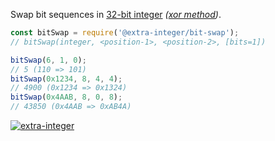 Swap bit sequences in [32-bit integer] *([xor method])*.

```javascript
const bitSwap = require('@extra-integer/bit-swap');
// bitSwap(integer, <position-1>, <position-2>, [bits=1])

bitSwap(6, 1, 0);
// 5 (110 => 101)
bitSwap(0x1234, 8, 4, 4);
// 4900 (0x1234 => 0x1324)
bitSwap(0x4AAB, 8, 0, 8);
// 43850 (0x4AAB => 0xAB4A)
```


[![extra-integer](https://i.imgur.com/toEbRv5.jpg)](https://www.npmjs.com/package/extra-integer)

[32-bit integer]: https://developer.mozilla.org/en-US/docs/Web/JavaScript/Reference/Operators/Bitwise_Operators
[xor method]: http://graphics.stanford.edu/~seander/bithacks.html#SwappingBitsXOR
